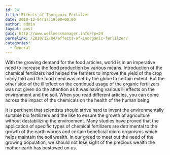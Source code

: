 ```yaml
---
id: 24
title: Effects of Inorganic Ferlilzer
date: 2010-12-04T17:19:00+00:00
author: admin
layout: post
guid: http://www.wellnessmanager.info/?p=24
permalink: /2010/12/04/effects-of-inorganic-ferlilzer/
categories:
  - General
---
```

With the growing demand for the food articles, world is in an imperative need to increase the food production by various means. Introduction of the chemical fertilizers had helped the farmers to improve the yield of the crop many fold and the food need was met by the globe to certain extent. But the other side of the ill effect on the continued usage of the organic fertilizers was not given do the attention as it was having various ill effects on the environment and the soil. When you read different articles, you can come across the impact of the chemicals on the health of the human being.

It is pertinent that scientists should strive hard to invent the environmentally suitable bio fertilizers and the like to ensure the growth of agriculture without destabilizing the environment. Many studies have proved that the application of specific types of chemical fertilizers are detrimental to the growth of the earth worms and certain beneficial micro organisms which helps maintain the soil wealth. In our greed to meet out the need of the growing population, we should not lose sight of the precious wealth the mother earth has bestowed on us.